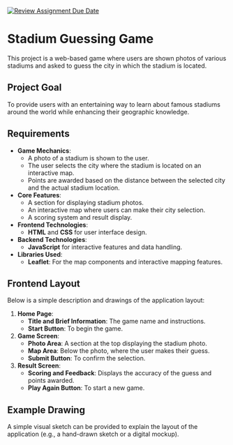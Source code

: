 [![Review Assignment Due Date](https://classroom.github.com/assets/deadline-readme-button-22041afd0340ce965d47ae6ef1cefeee28c7c493a6346c4f15d667ab976d596c.svg)](https://classroom.github.com/a/ATV5e7Id)

# Stadium Guessing Game

This project is a web-based game where users are shown photos of various stadiums and asked to guess the city in which the stadium is located.

## Project Goal
To provide users with an entertaining way to learn about famous stadiums around the world while enhancing their geographic knowledge.

## Requirements
- **Game Mechanics**:
  - A photo of a stadium is shown to the user.
  - The user selects the city where the stadium is located on an interactive map.
  - Points are awarded based on the distance between the selected city and the actual stadium location.
- **Core Features**:
  - A section for displaying stadium photos.
  - An interactive map where users can make their city selection.
  - A scoring system and result display.
- **Frontend Technologies**:
  - **HTML** and **CSS** for user interface design.
- **Backend Technologies**:
  - **JavaScript** for interactive features and data handling.
- **Libraries Used**:
  - **Leaflet**: For the map components and interactive mapping features.

## Frontend Layout
Below is a simple description and drawings of the application layout:

1. **Home Page**:
   - **Title and Brief Information**: The game name and instructions.
   - **Start Button**: To begin the game.
2. **Game Screen**:
   - **Photo Area**: A section at the top displaying the stadium photo.
   - **Map Area**: Below the photo, where the user makes their guess.
   - **Submit Button**: To confirm the selection.
3. **Result Screen**:
   - **Scoring and Feedback**: Displays the accuracy of the guess and points awarded.
   - **Play Again Button**: To start a new game.

## Example Drawing
A simple visual sketch can be provided to explain the layout of the application (e.g., a hand-drawn sketch or a digital mockup).






